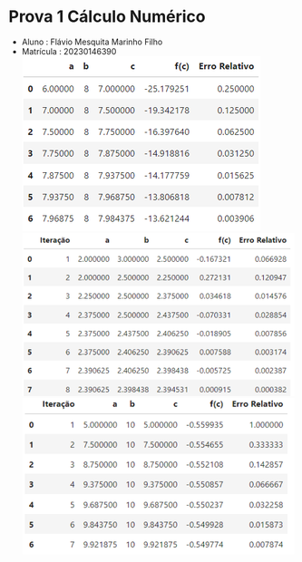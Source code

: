 # Prova 1 Cálculo Numérico

- Aluno : Flávio Mesquita Marinho Filho
- Matrícula : 20230146390
![quest1](./quest1.png)
![quest2](/quest2.png)
![quest4](/quest4.png)
